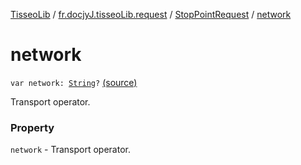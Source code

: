 [TisseoLib](../../index.md) / [fr.docjyJ.tisseoLib.request](../index.md) / [StopPointRequest](index.md) / [network](./network.md)

# network

`var network: `[`String`](https://kotlinlang.org/api/latest/jvm/stdlib/kotlin/-string/index.html)`?` [(source)](https://github.com/docjyJ/TisseoLib/tree/master/src/main/kotlin/fr/docjyJ/tisseoLib/request/StopPointRequest.kt#L29)

Transport operator.

### Property

`network` - Transport operator.